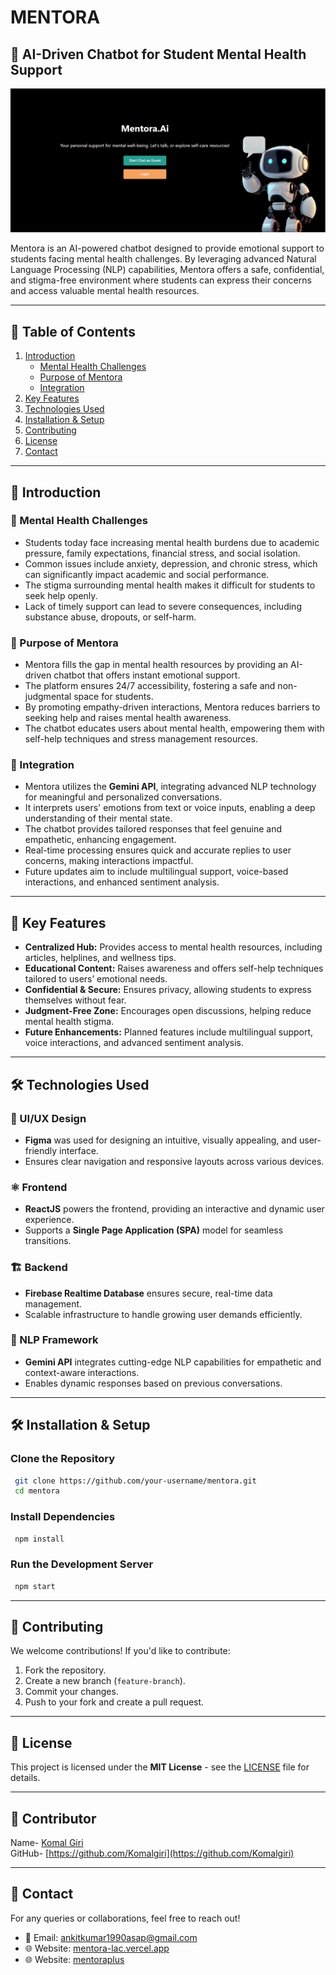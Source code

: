 # MENTORA

## 🚀 AI-Driven Chatbot for Student Mental Health Support
![Mentora Banner](src/assets/banner.png)


Mentora is an AI-powered chatbot designed to provide emotional support to students facing mental health challenges. By leveraging advanced Natural Language Processing (NLP) capabilities, Mentora offers a safe, confidential, and stigma-free environment where students can express their concerns and access valuable mental health resources.

---

## 📖 Table of Contents
1. [Introduction](#-introduction)
   - [Mental Health Challenges](#-mental-health-challenges)
   - [Purpose of Mentora](#-purpose-of-mentora)
   - [Integration](#-integration)
2. [Key Features](#-key-features)
3. [Technologies Used](#-technologies-used)
4. [Installation & Setup](#-installation--setup)
5. [Contributing](#-contributing)
6. [License](#-license)
7. [Contact](#-contact)

---

## 📌 Introduction

### 🧠 Mental Health Challenges
- Students today face increasing mental health burdens due to academic pressure, family expectations, financial stress, and social isolation.
- Common issues include anxiety, depression, and chronic stress, which can significantly impact academic and social performance.
- The stigma surrounding mental health makes it difficult for students to seek help openly.
- Lack of timely support can lead to severe consequences, including substance abuse, dropouts, or self-harm.

### 🎯 Purpose of Mentora
- Mentora fills the gap in mental health resources by providing an AI-driven chatbot that offers instant emotional support.
- The platform ensures 24/7 accessibility, fostering a safe and non-judgmental space for students.
- By promoting empathy-driven interactions, Mentora reduces barriers to seeking help and raises mental health awareness.
- The chatbot educates users about mental health, empowering them with self-help techniques and stress management resources.

### 🔗 Integration
- Mentora utilizes the **Gemini API**, integrating advanced NLP technology for meaningful and personalized conversations.
- It interprets users' emotions from text or voice inputs, enabling a deep understanding of their mental state.
- The chatbot provides tailored responses that feel genuine and empathetic, enhancing engagement.
- Real-time processing ensures quick and accurate replies to user concerns, making interactions impactful.
- Future updates aim to include multilingual support, voice-based interactions, and enhanced sentiment analysis.

---

## 🌟 Key Features
- **Centralized Hub:** Provides access to mental health resources, including articles, helplines, and wellness tips.
- **Educational Content:** Raises awareness and offers self-help techniques tailored to users’ emotional needs.
- **Confidential & Secure:** Ensures privacy, allowing students to express themselves without fear.
- **Judgment-Free Zone:** Encourages open discussions, helping reduce mental health stigma.
- **Future Enhancements:** Planned features include multilingual support, voice interactions, and advanced sentiment analysis.

---

## 🛠 Technologies Used

### 🎨 UI/UX Design
- **Figma** was used for designing an intuitive, visually appealing, and user-friendly interface.
- Ensures clear navigation and responsive layouts across various devices.

### ⚛️ Frontend
- **ReactJS** powers the frontend, providing an interactive and dynamic user experience.
- Supports a **Single Page Application (SPA)** model for seamless transitions.

### 🏗 Backend
- **Firebase Realtime Database** ensures secure, real-time data management.
- Scalable infrastructure to handle growing user demands efficiently.

### 🤖 NLP Framework
- **Gemini API** integrates cutting-edge NLP capabilities for empathetic and context-aware interactions.
- Enables dynamic responses based on previous conversations.

---

## 🛠 Installation & Setup

### Clone the Repository
```bash
 git clone https://github.com/your-username/mentora.git
 cd mentora
```

### Install Dependencies
```bash
 npm install
```

### Run the Development Server
```bash
 npm start
```

---

## 🚀 Contributing
We welcome contributions! If you'd like to contribute:
1. Fork the repository.
2. Create a new branch (`feature-branch`).
3. Commit your changes.
4. Push to your fork and create a pull request.

---

## 📝 License
This project is licensed under the **MIT License** - see the [LICENSE](LICENSE) file for details.

---

## 🤝 Contributor
   Name- [Komal Giri](https://www.linkedin.com/in/komalgiri)<br>
   GitHub- [https://github.com/Komalgiri](https://github.com/Komalgiri)
   
---
## 📩 Contact
For any queries or collaborations, feel free to reach out!
- 📧 Email: ankitkumar1990asap@gmail.com
- 🌐 Website: [mentora-lac.vercel.app](https://mentora-lac.vercel.app/)
- 🌐 Website: [mentoraplus](https://mentoraplus.netlify.app/)
